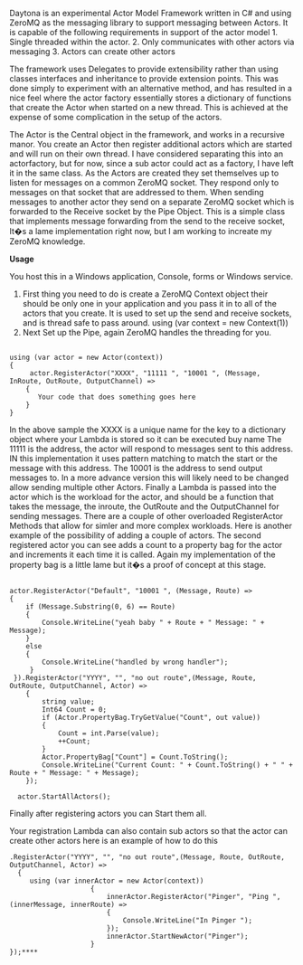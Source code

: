 Daytona is an experimental Actor Model Framework written in C# and using ZeroMQ as the messaging library to support messaging between Actors. It is capable of the following requirements in support of the actor model 1. Single threaded within the actor. 2. Only communicates with other actors via messaging 3. Actors can create other actorsThe framework uses Delegates to provide extensibility rather than using classes interfaces and inheritance to provide extension points. This was done simply to experiment with an alternative method, and has resulted in a nice feel where the actor factory essentially stores a dictionary of functions that create the Actor when started on a new thread. This is achieved at the expense of some complication in the setup of the actors.The Actor is the Central object in the framework, and works in a recursive manor. You create an Actor then register additional actors which are started and will run on their own thread. I have considered separating this into an actorfactory, but for now, since a sub actor could act as a factory, I have left it in the same class. As the Actors are created they set themselves up to listen for messages on a common ZeroMQ socket. They respond only to messages on that socket that are addressed to them. When sending messages to another actor they send on a separate ZeroMQ socket which is forwarded to the Receive socket by the Pipe Object. This is a simple class that implements message forwarding from the send to the receive socket, It�s a lame implementation right now, but I am working to increate my ZeroMQ knowledge.**Usage**You host this in a Windows application, Console, forms or Windows service.1. First thing you need to do is create a ZeroMQ Context object their should be only one in your application and  you pass it in to all of the actors that you create. It is used to set up the send and receive sockets, and is thread safe to pass around. using (var context = new Context(1))2. Next Set up the Pipe, again ZeroMQ handles the threading for you.##    using (var actor = new Actor(context))    {         actor.RegisterActor("XXXX", "11111 ", "10001 ", (Message, 			InRoute, OutRoute, OutputChannel) =>        {           Your code that does something goes here        }    }In the above sample the XXXX is a unique name for the key to a dictionary object where your Lambda is stored so it can be executed buy nameThe 11111 is the address, the actor will respond to messages sent to this address. IN this implementation it uses pattern matching to match the start or the message with this address.The 10001 is the address to send output messages to. In a more advance version this will likely need to be changed allow sending multiple other Actors. Finally a Lambda is passed into the actor which is the workload for the actor, and should be a function that takes the message, the inroute, the OutRoute and the OutputChannel for sending messages. There are a couple of other overloaded RegisterActor Methods that allow for simler and more complex workloads.Here is another example of the possibility of adding a couple of actors. The second registered actor you can see adds a count to a property bag for the actor and increments it each time it is called. Again my implementation of the property bag is a little lame but it�s a proof of concept at this stage.##    actor.RegisterActor("Default", "10001 ", (Message, Route) =>    {        if (Message.Substring(0, 6) == Route)        {            Console.WriteLine("yeah baby " + Route + " Message: " + Message);        }        else        {            Console.WriteLine("handled by wrong handler");         }     }).RegisterActor("YYYY", "", "no out route",(Message, Route,           OutRoute, OutputChannel, Actor) =>        {            string value;            Int64 Count = 0;            if (Actor.PropertyBag.TryGetValue("Count", out value))            {                Count = int.Parse(value);                ++Count;            }            Actor.PropertyBag["Count"] = Count.ToString();            Console.WriteLine("Current Count: " + Count.ToString() + " " + Route + " Message: " + Message);        });                  actor.StartAllActors();Finally after registering actors you can Start them all. Your registration Lambda can also contain sub actors so that the actor can create other actors here is an example of how to do this     .RegisterActor("YYYY", "", "no out route",(Message, Route, OutRoute, OutputChannel, Actor) =>      {         using (var innerActor = new Actor(context))                        {                            innerActor.RegisterActor("Pinger", "Ping ", (innerMessage, innerRoute) =>                            {                                Console.WriteLine("In Pinger ");                            });                            innerActor.StartNewActor("Pinger");                        }    });****